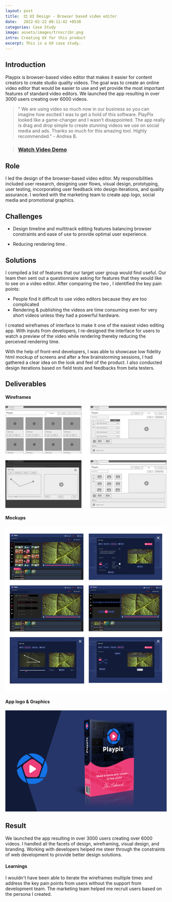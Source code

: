 ```yaml
---
layout: post
title:  🎞️ UI Design - Browser based video editor
date:   2022-02-22 08:11:42 +0530
categories: Case Study
image: assets/images/trnscribr.png
intro: Creating UX for this product
excerpt: This is a UX case study.
---
```



## Introduction
Playpix is browser-based video editor that makes it easier for content creators to create studio quality videos. The goal was to create an online video editor that would be easier to use and yet provide the most important features of standard video editors. We launched the app resulting in over 3000 users creating over 6000 videos.

> " We are using video so much now in our business so you can imagine how excited I was to get a hold of this software. PlayPix looked like a game-changer and I wasn’t disappointed. The app really is drag and drop simple to create stunning videos we use on social media and ads. Thanks so much for this amazing tool. Highly recommended." - Andrea B. 

> ### [Watch Video Demo](https://www.youtube.com/watch?v=yiIAo0oc6xU) ###

## Role
I led the design of the browser-based video editor. My responsibilities included user research, designing user flows, visual design, prototyping, user testing, incorporating user feedback into design iterations, and quality assurance. I worked with the marketing team to create app logo, social media and promotional graphics.

## Challenges
- Design timeline and multitrack editing features balancing browser constraints and ease of use to provide optimal user experience.

- Reducing rendering time .

## Solutions
I compiled a list of features that our target user group would find useful. Our team then sent out a questionnaire asking for features that they would like to see on a video editor. After comparing the two , I identified the key pain points: 

- People find it difficult to use video editors because they are too complicated
- Rendering & publishing the videos are time consuming even for very short videos unless they had a powerful hardware.

I created wireframes of interface to make it one of the easiest video editing app. With inputs from developers, I re-designed the interface for users to watch a preview of the video while rendering thereby reducing the perceived rendering time.

With the help of front-end developers, I was able to showcase low fidelity html mockup of screens and after a few brainstorming sessions, I had gathered a clear idea on the look and feel of the product. I also conducted design iterations based on field tests and feedbacks from beta testers.

## Deliverables





#### Wireframes
![Wiframes](/assets/images/playpix3.png)

#### Mockups
![app screenshots](/assets/images/playpix1.png)

#### App logo & Graphics
![logo](/assets/images/playpix2.png)



## Result 
We launched the app resulting in over 3000 users creating over 6000 videos. 
I handled all the facets of design, wireframing, visual design, and branding. Working with developers helped me steer through the constraints of web development to provide better design solutions.

#### Learnings
I wouldn't have been able to iterate the wireframes multiple times and address the key pain points from users without the support from development team. The marketing team helped me recruit users based on the persona I created. 